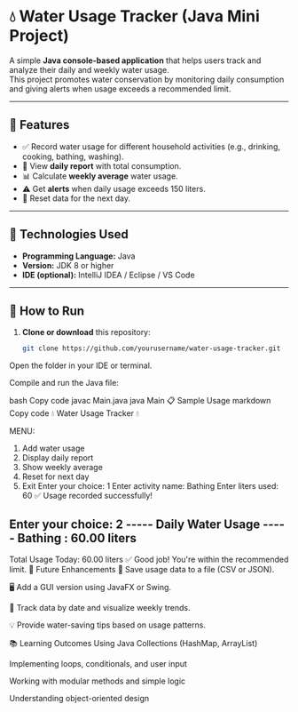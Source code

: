 # 💧 Water Usage Tracker (Java Mini Project)

A simple **Java console-based application** that helps users track and analyze their daily and weekly water usage.  
This project promotes water conservation by monitoring daily consumption and giving alerts when usage exceeds a recommended limit.

---

## 🚀 Features

- ✅ Record water usage for different household activities (e.g., drinking, cooking, bathing, washing).
- 📅 View **daily report** with total consumption.
- 📊 Calculate **weekly average** water usage.
- ⚠️ Get **alerts** when daily usage exceeds 150 liters.
- 🔁 Reset data for the next day.

---

## 🧰 Technologies Used

- **Programming Language:** Java  
- **Version:** JDK 8 or higher  
- **IDE (optional):** IntelliJ IDEA / Eclipse / VS Code  

---

## 🧩 How to Run

1. **Clone or download** this repository:
   ```bash
   git clone https://github.com/yourusername/water-usage-tracker.git
Open the folder in your IDE or terminal.

Compile and run the Java file:

bash
Copy code
javac Main.java
java Main
📋 Sample Usage
markdown
Copy code
💧 Water Usage Tracker 💧

MENU:
1. Add water usage
2. Display daily report
3. Show weekly average
4. Reset for next day
5. Exit
Enter your choice: 1
Enter activity name: Bathing
Enter liters used: 60
✅ Usage recorded successfully!

Enter your choice: 2
----- Daily Water Usage -----
Bathing        : 60.00 liters
------------------------------
Total Usage Today: 60.00 liters
✅ Good job! You're within the recommended limit.
🧠 Future Enhancements
💾 Save usage data to a file (CSV or JSON).

🖥️ Add a GUI version using JavaFX or Swing.

📅 Track data by date and visualize weekly trends.

💡 Provide water-saving tips based on usage patterns.

📚 Learning Outcomes
Using Java Collections (HashMap, ArrayList)

Implementing loops, conditionals, and user input

Working with modular methods and simple logic

Understanding object-oriented design

